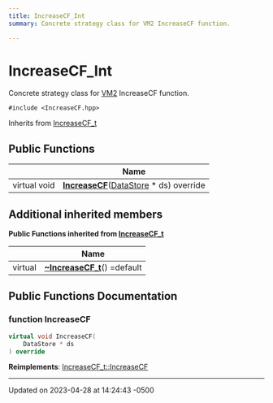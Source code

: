 ```yaml
---
title: IncreaseCF_Int
summary: Concrete strategy class for VM2 IncreaseCF function. 

---
```


# IncreaseCF_Int



Concrete strategy class for [VM2]() IncreaseCF function. 


`#include <IncreaseCF.hpp>`

Inherits from [IncreaseCF_t](Classes/class_increase_c_f__t.md)

## Public Functions

|                | Name           |
| -------------- | -------------- |
| virtual void | **[IncreaseCF](Classes/class_increase_c_f___int.md#function-increasecf)**([DataStore](Classes/class_data_store.md) * ds) override |

## Additional inherited members

**Public Functions inherited from [IncreaseCF_t](Classes/class_increase_c_f__t.md)**

|                | Name           |
| -------------- | -------------- |
| virtual | **[~IncreaseCF_t](Classes/class_increase_c_f__t.md#function-~increasecf-t)**() =default |


## Public Functions Documentation

### function IncreaseCF

```cpp
virtual void IncreaseCF(
    DataStore * ds
) override
```


**Reimplements**: [IncreaseCF_t::IncreaseCF](Classes/class_increase_c_f__t.md#function-increasecf)


-------------------------------

Updated on 2023-04-28 at 14:24:43 -0500